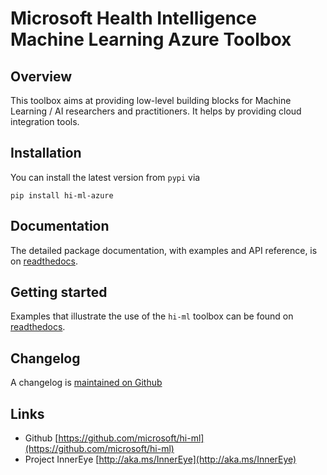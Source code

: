 # Microsoft Health Intelligence Machine Learning Azure Toolbox

## Overview

This toolbox aims at providing low-level building blocks for Machine Learning / AI researchers and
practitioners. It helps by providing cloud integration tools.

## Installation

You can install the latest version from `pypi` via 

```
pip install hi-ml-azure
```

## Documentation

The detailed package documentation, with examples and API reference, is on 
[readthedocs](https://hi-ml.readthedocs.io/en/latest/).

## Getting started

Examples that illustrate the use of the `hi-ml` toolbox can be found on 
[readthedocs](https://hi-ml.readthedocs.io/en/latest/).

## Changelog

A changelog is [maintained on Github](https://github.com/microsoft/hi-ml/CHANGELOG.md)

## Links

* Github [https://github.com/microsoft/hi-ml](https://github.com/microsoft/hi-ml)
* Project InnerEye [http://aka.ms/InnerEye](http://aka.ms/InnerEye)
